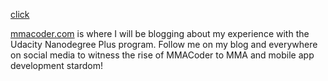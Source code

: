 [click](../marshmallow.md)

[mmacoder.com](http://www.mmacoder.com) is where
I will be blogging about my experience with the
Udacity Nanodegree Plus program. Follow me on my 
blog and everywhere on social media to witness 
the rise of MMACoder to MMA and mobile app 
development stardom!


